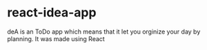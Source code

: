 # react-idea-app
deA is an ToDo app which means that it let you orginize your day by planning. It was made using React